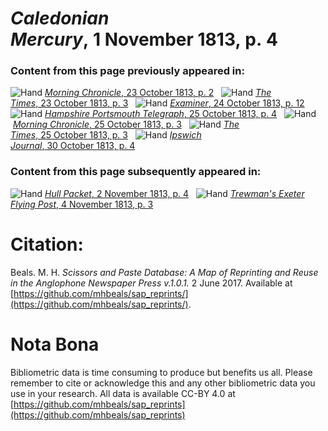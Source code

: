 # *Caledonian Mercury*, 1 November 1813, p. 4  
  
### Content from this page previously appeared in:  
![Hand](http://scissorsandpaste.net/wp-content/uploads/2017/06/smallhandpointer.png) [*Morning Chronicle*, 23 October 1813, p. 2](https://mhbeals.github.io/sap_html/Morning-Chronicle/Morning-Chronicle-23-October-1813-p-2)  
![Hand](http://scissorsandpaste.net/wp-content/uploads/2017/06/smallhandpointer.png) [*The Times*, 23 October 1813, p. 3](https://mhbeals.github.io/sap_html/The-Times/The-Times-23-October-1813-p-3)  
![Hand](http://scissorsandpaste.net/wp-content/uploads/2017/06/smallhandpointer.png) [*Examiner*, 24 October 1813, p. 12](https://mhbeals.github.io/sap_html/Examiner/Examiner-24-October-1813-p-12)  
![Hand](http://scissorsandpaste.net/wp-content/uploads/2017/06/smallhandpointer.png) [*Hampshire Portsmouth Telegraph*, 25 October 1813, p. 4](https://mhbeals.github.io/sap_html/Hampshire-Portsmouth-Telegraph/Hampshire-Portsmouth-Telegraph-25-October-1813-p-4)  
![Hand](http://scissorsandpaste.net/wp-content/uploads/2017/06/smallhandpointer.png) [*Morning Chronicle*, 25 October 1813, p. 3](https://mhbeals.github.io/sap_html/Morning-Chronicle/Morning-Chronicle-25-October-1813-p-3)  
![Hand](http://scissorsandpaste.net/wp-content/uploads/2017/06/smallhandpointer.png) [*The Times*, 25 October 1813, p. 3](https://mhbeals.github.io/sap_html/The-Times/The-Times-25-October-1813-p-3)  
![Hand](http://scissorsandpaste.net/wp-content/uploads/2017/06/smallhandpointer.png) [*Ipswich Journal*, 30 October 1813, p. 4](https://mhbeals.github.io/sap_html/Ipswich-Journal/Ipswich-Journal-30-October-1813-p-4)  
  
### Content from this page subsequently appeared in:  
![Hand](http://scissorsandpaste.net/wp-content/uploads/2017/06/smallhandpointer.png) [*Hull Packet*, 2 November 1813, p. 4](https://mhbeals.github.io/sap_html/Hull-Packet/Hull-Packet-2-November-1813-p-4)  
![Hand](http://scissorsandpaste.net/wp-content/uploads/2017/06/smallhandpointer.png) [*Trewman's Exeter Flying Post*, 4 November 1813, p. 3](https://mhbeals.github.io/sap_html/Trewman's-Exeter-Flying-Post/Trewman's-Exeter-Flying-Post-4-November-1813-p-3)  


# Citation: 

Beals. M. H. *Scissors and Paste Database: A Map of Reprinting and Reuse in the Anglophone Newspaper Press v.1.0.1.* 2 June 2017. Available at [https://github.com/mhbeals/sap_reprints/](https://github.com/mhbeals/sap_reprints/). 

# Nota Bona

Bibliometric data is time consuming to produce but benefits us all. Please remember to cite or acknowledge this and any other bibliometric data you use in your research. All data is available CC-BY 4.0 at [https://github.com/mhbeals/sap_reprints](https://github.com/mhbeals/sap_reprints)